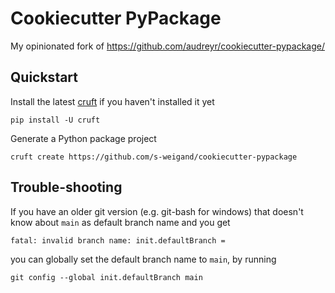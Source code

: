 # Cookiecutter PyPackage

My opinionated fork of https://github.com/audreyr/cookiecutter-pypackage/

## Quickstart

Install the latest [cruft](https://github.com/cruft/cruft) if you haven't installed it yet

```console
pip install -U cruft
```

Generate a Python package project

```console
cruft create https://github.com/s-weigand/cookiecutter-pypackage
```

## Trouble-shooting

If you have an older git version (e.g. git-bash for windows) that doesn't know about `main` as default branch name and you get

```console
fatal: invalid branch name: init.defaultBranch =
```

you can globally set the default branch name to `main`, by running

```console
git config --global init.defaultBranch main
```
